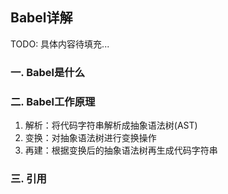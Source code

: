 ## Babel详解
TODO: 具体内容待填充...
### 一. Babel是什么

### 二. Babel工作原理
1. 解析：将代码字符串解析成抽象语法树(AST)
2. 变换：对抽象语法树进行变换操作
3. 再建：根据变换后的抽象语法树再生成代码字符串

### 三. 引用

